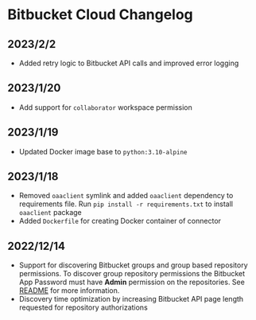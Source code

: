 # Bitbucket Cloud Changelog
## 2023/2/2
* Added retry logic to Bitbucket API calls and improved error logging

## 2023/1/20
* Add support for `collaborator` workspace permission

## 2023/1/19
* Updated Docker image base to `python:3.10-alpine`

## 2023/1/18
* Removed `oaaclient` symlink and added `oaaclient` dependency to requirements file. Run `pip install -r requirements.txt` to install `oaaclient` package
* Added `Dockerfile` for creating Docker container of connector

## 2022/12/14
* Support for discovering Bitbucket groups and group based repository permissions. To discover group repository
  permissions the Bitbucket App Password must have **Admin** permission on the repositories. See [README](README.md)
  for more information.
* Discovery time optimization by increasing Bitbucket API page length requested for repository authorizations
